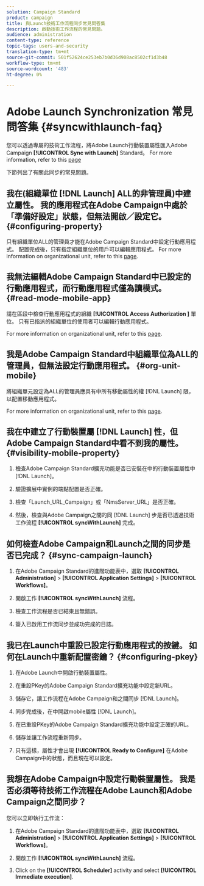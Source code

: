 ```yaml
---
solution: Campaign Standard
product: campaign
title: 與Launch技術工作流程同步常見問答集
description: 啟動技術工作流程的常見問題。
audience: administration
content-type: reference
topic-tags: users-and-security
translation-type: tm+mt
source-git-commit: 501f52624ce253eb7b0d36d908ac8502cf1d3b48
workflow-type: tm+mt
source-wordcount: '483'
ht-degree: 0%

---
```



# Adobe Launch Synchronization 常見問答集 {#syncwithlaunch-faq}

您可以透過專屬的技術工作流程，將Adobe Launch行動裝置屬性匯入Adobe Campaign **[!UICONTROL Sync with Launch]** Standard。 For more information, refer to this [page](../../administration/using/technical-workflows.md)

下節列出了有關此同步的常見問題。

## 我在(組織單位 [!DNL Launch] ALL的非管理員)中建立屬性。 我的應用程式在Adobe Campaign中處於「準備好設定」狀態，但無法開啟／設定它。 {#configuring-property}

只有組織單位ALL的管理員才能在Adobe Campaign Standard中設定行動應用程式。 配置完成後，只有指定組織單位的用戶可以編輯應用程式。 For more information on organizational unit, refer to this [page](../../administration/using/organizational-units.md).

## 我無法編輯Adobe Campaign Standard中已設定的行動應用程式，而行動應用程式僅為讀模式。 {#read-mode-mobile-app}

請在區段中檢查行動應用程式的組織 **[!UICONTROL Access Authorization ]** 單位。 只有已指派的組織單位的使用者可以編輯行動應用程式。

For more information on organizational unit, refer to this [page](../../administration/using/organizational-units.md).

## 我是Adobe Campaign Standard中組織單位為ALL的管理員，但無法設定行動應用程式。 {#org-unit-mobile}

將組織單元設定為ALL的管理員應具有中所有移動屬性的權 [!DNL Launch] 限，以配置移動應用程式。

For more information on organizational unit, refer to this [page](../../administration/using/organizational-units.md).

## 我在中建立了行動裝置屬 [!DNL Launch] 性，但Adobe Campaign Standard中看不到我的屬性。 {#visibility-mobile-property}

1. 檢查Adobe Campaign Standard擴充功能是否已安裝在中的行動裝置屬性中 [!DNL Launch]。

1. 驗證擴展中實例的端點配置是否正確。

1. 檢查「Launch_URL_Campaign」或「NmsServer_URL」是否正確。

1. 然後，檢查與Adobe Campaign之間的同 [!DNL Launch] 步是否已透過技術工作流程 **[!UICONTROL syncWithLaunch]** 完成。

## 如何檢查Adobe Campaign和Launch之間的同步是否已完成？ {#sync-campaign-launch}

1. 在Adobe Campaign Standard的進階功能表中，選取 **[!UICONTROL Administration]** > **[!UICONTROL Application Settings]** > **[!UICONTROL Workflows]**。

1. 開啟工作 **[!UICONTROL syncWithLaunch]** 流程。

1. 檢查工作流程是否已結束且無錯誤。

1. 簽入已啟用工作流同步並成功完成的日誌。

## 我已在Launch中重設已設定行動應用程式的按鍵。 如何在Launch中重新配置密鑰？ {#configuring-pkey}

1. 在Adobe Launch中開啟行動裝置屬性。

1. 在重設PKey的Adobe Campaign Standard擴充功能中設定新URL。

1. 儲存它，讓工作流程在Adobe Campaign和之間同步 [!DNL Launch]。

1. 同步完成後，在中開啟mobile屬性 [!DNL Launch]。

1. 在已重設PKey的Adobe Campaign Standard擴充功能中設定正確的URL。

1. 儲存並讓工作流程重新同步。

1. 只有這樣，屬性才會出現 **[!UICONTROL Ready to Configure]** 在Adobe Campaign中的狀態，而且現在可以設定。

## 我想在Adobe Campaign中設定行動裝置屬性。 我是否必須等待技術工作流程在Adobe Launch和Adobe Campaign之間同步？

您可以立即執行工作流：

1. 在Adobe Campaign Standard的進階功能表中，選取 **[!UICONTROL Administration]** > **[!UICONTROL Application Settings]** > **[!UICONTROL Workflows]**。

1. 開啟工作 **[!UICONTROL syncWithLaunch]** 流程。

1. Click on the **[!UICONTROL Scheduler]** activity and select **[!UICONTROL Immediate execution]**.
